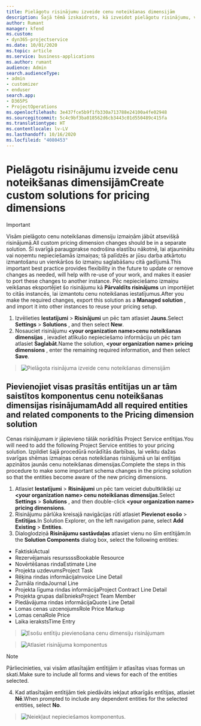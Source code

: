 ```yaml
---
title: Pielāgotu risinājumu izveide cenu noteikšanas dimensijām
description: Šajā tēmā izskaidrots, kā izveidot pielāgotu risinājumu, veidojot pielāgotas cenu noteikšanas dimensijas.
author: Rumant
manager: kfend
ms.custom:
- dyn365-projectservice
ms.date: 10/01/2020
ms.topic: article
ms.service: business-applications
ms.author: rumant
audience: Admin
search.audienceType:
- admin
- customizer
- enduser
search.app:
- D365PS
- ProjectOperations
ms.openlocfilehash: 3e437fce5b9f1fb330a713788e24100a4fe02948
ms.sourcegitcommit: 5c4c9bf3ba018562d6cb3443c01d550489c415fa
ms.translationtype: HT
ms.contentlocale: lv-LV
ms.lasthandoff: 10/16/2020
ms.locfileid: "4080453"
---
```

# <a name="create-custom-solutions-for-pricing-dimensions"></a><span data-ttu-id="e8a83-103">Pielāgotu risinājumu izveide cenu noteikšanas dimensijām</span><span class="sxs-lookup"><span data-stu-id="e8a83-103">Create custom solutions for pricing dimensions</span></span>

> [!IMPORTANT]
> <span data-ttu-id="e8a83-104">Visām pielāgoto cenu noteikšanas dimensiju izmaiņām jābūt atsevišķā risinājumā.</span><span class="sxs-lookup"><span data-stu-id="e8a83-104">All custom pricing dimension changes should be in a separate solution.</span></span> <span data-ttu-id="e8a83-105">Šī svarīgā paraugprakse nodrošina elastību nākotnē, lai atjauninātu vai noņemtu nepieciešamās izmaiņas; tā palīdzēs ar jūsu darba atkārtotu izmantošanu un vienkāršos šo izmaiņu saglabāšanu citā gadījumā.</span><span class="sxs-lookup"><span data-stu-id="e8a83-105">This important best practice provides flexibility in the future to update or remove changes as needed, will help with re-use of your work, and makes it easier to port these changes to another instance.</span></span> <span data-ttu-id="e8a83-106">Pēc nepieciešamo izmaiņu veikšanas eksportējiet šo risinājumu kā **Pārvaldīts risinājums** un importējiet to citās instancēs, lai izmantotu cenu noteikšanas iestatījumus.</span><span class="sxs-lookup"><span data-stu-id="e8a83-106">After you make the required changes, export this solution as a **Managed solution** , and import it into other instances to reuse your pricing setup.</span></span>

1. <span data-ttu-id="e8a83-107">Izvēlieties **Iestatījumi** > **Risinājumi** un pēc tam atlasiet **Jauns**.</span><span class="sxs-lookup"><span data-stu-id="e8a83-107">Select **Settings** > **Solutions** , and then select **New**.</span></span> 
2. <span data-ttu-id="e8a83-108">Nosauciet risinājumu **\<your organization name>cenu noteikšanas dimensijas** , ievadiet atlikušo nepieciešamo informāciju un pēc tam atlasiet **Saglabāt**.</span><span class="sxs-lookup"><span data-stu-id="e8a83-108">Name the solution, **\<your organization name> pricing dimensions** , enter the remaining required information, and then select **Save**.</span></span>

> ![Pielāgota risinājuma izveide cenu noteikšanas dimensijām](media/Creation-of-custom-pricing-dimension-solution.PNG)
  
## <a name="add-all-required-entities-and-related-components-to-the-pricing-dimension-solution"></a><span data-ttu-id="e8a83-110">Pievienojiet visas prasītās entītijas un ar tām saistītos komponentus cenu noteikšanas dimensijas risinājumam</span><span class="sxs-lookup"><span data-stu-id="e8a83-110">Add all required entities and related components to the Pricing dimension solution</span></span>
<span data-ttu-id="e8a83-111">Cenas risinājumam ir jāpievieno tālāk norādītās Project Service entītijas.</span><span class="sxs-lookup"><span data-stu-id="e8a83-111">You will need to add the following Project Service entities to your pricing solution.</span></span> <span data-ttu-id="e8a83-112">Izpildiet šajā procedūrā norādītās darbības, lai veiktu dažas svarīgas shēmas izmaiņas cenas noteikšanas risinājumā un lai entītijas apzinātos jaunās cenu noteikšanas dimensijas.</span><span class="sxs-lookup"><span data-stu-id="e8a83-112">Complete the steps in this procedure to make some important schema changes in the pricing solution so that the entities become aware of the new pricing dimensions.</span></span>

1. <span data-ttu-id="e8a83-113">Atlasiet **Iestatījumi** > **Risinājumi** un pēc tam veiciet dubultklikšķi uz **\<your organization name> cenu noteikšanas dimensijas**.</span><span class="sxs-lookup"><span data-stu-id="e8a83-113">Select **Settings** > **Solutions** , and then double-click **\<your organization name> pricing dimensions**.</span></span> 
2. <span data-ttu-id="e8a83-114">Risinājumu pārlūka kreisajā navigācijas rūtī atlasiet **Pievienot esošo** > **Entītijas**.</span><span class="sxs-lookup"><span data-stu-id="e8a83-114">In Solution Explorer, on the left navigation pane, select **Add Existing** > **Entities**.</span></span>
3. <span data-ttu-id="e8a83-115">Dialoglodziņā **Risinājumu sastāvdaļas** atlasiet vienu no šīm entītijām:</span><span class="sxs-lookup"><span data-stu-id="e8a83-115">In the **Solution Components** dialog box, select the following entities:</span></span>

- <span data-ttu-id="e8a83-116">Faktiski</span><span class="sxs-lookup"><span data-stu-id="e8a83-116">Actual</span></span>
- <span data-ttu-id="e8a83-117">Rezervējamais resurssss</span><span class="sxs-lookup"><span data-stu-id="e8a83-117">Bookable Resource</span></span>
- <span data-ttu-id="e8a83-118">Novērtēšanas rinda</span><span class="sxs-lookup"><span data-stu-id="e8a83-118">Estimate Line</span></span>
- <span data-ttu-id="e8a83-119">Projekta uzdevums</span><span class="sxs-lookup"><span data-stu-id="e8a83-119">Project Task</span></span>
- <span data-ttu-id="e8a83-120">Rēķina rindas informācija</span><span class="sxs-lookup"><span data-stu-id="e8a83-120">Invoice Line Detail</span></span>
- <span data-ttu-id="e8a83-121">Žurnāla rinda</span><span class="sxs-lookup"><span data-stu-id="e8a83-121">Journal Line</span></span>
- <span data-ttu-id="e8a83-122">Projekta līguma rindas informācija</span><span class="sxs-lookup"><span data-stu-id="e8a83-122">Project Contract Line Detail</span></span>
- <span data-ttu-id="e8a83-123">Projekta grupas dalībnieks</span><span class="sxs-lookup"><span data-stu-id="e8a83-123">Project Team Member</span></span>
- <span data-ttu-id="e8a83-124">Piedāvājuma rindas informācija</span><span class="sxs-lookup"><span data-stu-id="e8a83-124">Quote Line Detail</span></span>
- <span data-ttu-id="e8a83-125">Lomas cenas uzcenojums</span><span class="sxs-lookup"><span data-stu-id="e8a83-125">Role Price Markup</span></span>
- <span data-ttu-id="e8a83-126">Lomas cena</span><span class="sxs-lookup"><span data-stu-id="e8a83-126">Role Price</span></span> 
- <span data-ttu-id="e8a83-127">Laika ieraksts</span><span class="sxs-lookup"><span data-stu-id="e8a83-127">Time Entry</span></span> 

> ![Esošu entītiju pievienošana cenu dimensiju risinājumam](media/Existing-entities-to-PD-solution.png)

> ![Atlasiet risinājuma komponentus](media/Dimension-Components.png)

> [!NOTE]
> <span data-ttu-id="e8a83-130">Pārliecinieties, vai visām atlasītajām entītijām ir atlasītas visas formas un skati.</span><span class="sxs-lookup"><span data-stu-id="e8a83-130">Make sure to include all forms and views for each of the entities selected.</span></span>

4. <span data-ttu-id="e8a83-131">Kad atlasītajām entītijām tiek piedāvāts iekļaut atkarīgās entītijas, atlasiet **Nē**.</span><span class="sxs-lookup"><span data-stu-id="e8a83-131">When prompted to include any dependent entities for the selected entities, select **No**.</span></span>

> ![Neiekļaut nepieciešamos komponentus.](media/Do-not-include-required.png)


